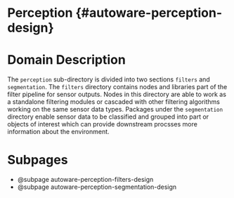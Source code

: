 Perception {#autoware-perception-design}
==========

# Domain Description

The `perception` sub-directory is divided into two sections `filters` and `segmentation`. The `filters` directory contains nodes and libraries part of the filter pipeline for sensor outputs. Nodes in this directory are able to work as a standalone filtering modules or cascaded with other filtering algorithms working on the same sensor data types. Packages under the `segmentation` directory enable sensor data to be classified and grouped into part or objects of interest which can provide downstream procsses more information about the environment.

# Subpages

- @subpage autoware-perception-filters-design
- @subpage autoware-perception-segmentation-design

